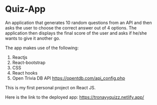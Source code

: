 # Quiz-App

An application that generates 10 random questions from an API and then asks the user to choose the correct answer out of 4 options. The application then displays the final score of the user and asks if he/she wants to give it another go.

The app makes use of the following:
1. Reactjs
2. React-bootstrap
3. CSS
4. React hooks
5. Open Trivia DB API https://opentdb.com/api_config.php

This is my first personal project on React JS. 

Here is the link to the deployed app: https://tronayyquizz.netlify.app/

